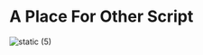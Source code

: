 # A Place For Other Script
![static (5)](https://github.com/thanhdat4461/BaconScripter/assets/125394392/135afa4f-a2c0-4dd3-b084-d6fe29965a52)
